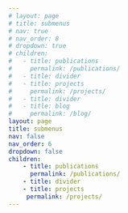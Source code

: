 ```yaml
---
# layout: page
# title: submenus
# nav: true
# nav_order: 8
# dropdown: true
# children:
#   - title: publications
#     permalink: /publications/
#   - title: divider
#   - title: projects
#     permalink: /projects/
#   - title: divider
#   - title: blog
#     permalink: /blog/
layout: page
title: submenus
nav: false
nav_order: 6
dropdown: false
children:
    - title: publications
      permalink: /publications/
    - title: divider
    - title: projects
     permalink: /projects/
---
```

